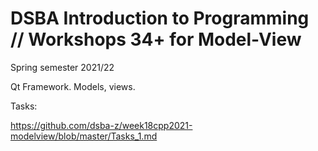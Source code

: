 # DSBA Introduction to Programming // Workshops 34+ for Model-View
Spring semester 2021/22

Qt Framework. Models, views.

Tasks:

https://github.com/dsba-z/week18cpp2021-modelview/blob/master/Tasks_1.md